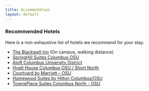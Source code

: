 ```yaml
---
title: Accommodation
layout: default
---
```


<!-- # Accommodations -->
<!-- TBD -->

### Recommended Hotels
Here is a non-exhaustive list of hotels we recommend for your stay. <br>
<ul>
    <li>
        <a href="https://www.theblackwell.com/">The Blackwell Inn</a> (On campus, walking distance)
    </li>
    <li>
        <a href="https://www.marriott.com/en-us/hotels/cmhos-springhill-suites-columbus-osu/overview/">SpringHill Suites Columbus OSU</a>
    </li>
    <li>
        <a href="https://www.marriott.com/en-us/hotels/cmhco-aloft-columbus-university-district/overview/">Aloft Columbus University District</a>
    </li>
    <li>
        <a href="https://www.hyatt.com/hyatt-house/en-US/cmhxo-hyatt-house-columbus-osu-short-north">Hyatt House Columbus OSU / Short North</a>
    </li>
    <li>
        <a href="https://www.marriott.com/en-us/hotels/cmhwg-courtyard-columbus-osu/overview/">Courtyard by Marriott – OSU </a>
    </li>
    <li>
        <a href="https://www.hilton.com/en/hotels/cmhlahw-homewood-suites-columbus-osu-oh/">Homewood Suites by Hilton Columbus/OSU</a>
    </li>
    <li>
        <a href="https://www.marriott.com/en-us/hotels/cmhtn-towneplace-suites-columbus-north-osu/overview/">TownePlace Suites Columbus North - OSU</a>
    </li>
</ul>
